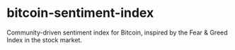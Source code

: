 # bitcoin-sentiment-index
Community-driven sentiment index for Bitcoin, inspired by the Fear &amp; Greed Index in the stock market.
